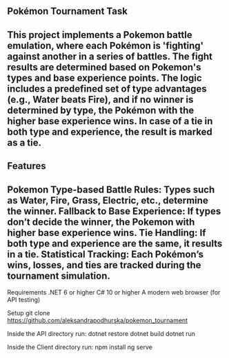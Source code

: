 Pokémon Tournament Task
------------------------------
This project implements a Pokemon battle emulation, where each Pokémon is 'fighting' against another in a series of battles.
The fight results are determined based on Pokemon's types and base experience points.
The logic includes a predefined set of type advantages (e.g., Water beats Fire), and if no winner is determined by type, the Pokémon with the higher base experience wins.
In case of a tie in both type and experience, the result is marked as a tie.
------------------------------
Features
------------------------------
Pokemon Type-based Battle Rules: Types such as Water, Fire, Grass, Electric, etc., determine the winner.
Fallback to Base Experience: If types don’t decide the winner, the Pokemon with higher base experience wins.
Tie Handling: If both type and experience are the same, it results in a tie.
Statistical Tracking: Each Pokémon’s wins, losses, and ties are tracked during the tournament simulation.
-------------------------------

Requirements
.NET 6 or higher
C# 10 or higher
A modern web browser (for API testing)

Setup
git clone https://github.com/aleksandrapodhurska/pokemon_tournament

Inside the API directory run:
dotnet restore
dotnet build
dotnet run

Inside the Client directory run:
npm install
ng serve

